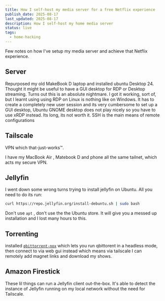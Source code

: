 ```yaml
---
title: How I self-host my media server for a free Netflix experience 
publish_date: 2025-08-17
last_updated: 2025-08-17
description: How I self-host my home media server
status: live
tags:
  - home-hacking
---
```

Few notes on how I've setup my media server and achieve that Netflix experience.

## Server

 Repurposed my old MakeBook D laptop  and installed ubuntu Desktop 24. Thought it might be useful to have a GUI desktop for RDP or Desktop streaming. Turns out this is an absolute nightmare. I got it working, sort of, but I learnt using using RDP on Linux is nothing like on Windows. It has to create a completely new user session and its very cumbersome to set up a GUI desktop, Ubuntu GNOME desktop does not play nicely so you have to use xRDP instead. Its long, its not worth it. SSH is the main means of remote configurations

## Tailscale

VPN which that-just-works™️.

I have my MacBook Air , Matebook D and phone all the same tailnet, which acts my  secure VPN.

## Jellyfin

I went down some wrong turns trying to install jellyfin on Ubuntu.  All you need to do its run:

```bash
curl https://repo.jellyfin.org/install-debuntu.sh | sudo bash
```

Don't use `apt` , don't use the the Ubuntu store. It will give you a messed up installation and I lost many hours to this.


## Torrenting

installed [`qbittorrent-nox`](https://github.com/qbittorrent/qBittorrent/wiki/Running-qBittorrent-without-X-server-(WebUI-only,-systemd-service-set-up,-Ubuntu-15.04-or-newer)) which lets you run qbittorent in a headless mode, then connect to via web gui instead which means via tailscale I can remotely add magnet links and download my shows.

## Amazon Firestick

These lil things can run a Jellyfin client out-the-box. It's able to detect the instance of Jellyfin running on my local network without the need for Tailscale. 
